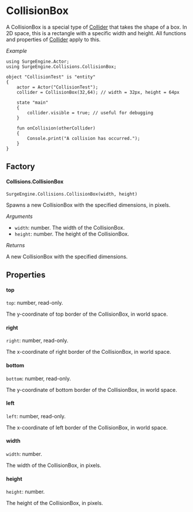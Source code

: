 CollisionBox
============

A CollisionBox is a special type of [Collider](collider) that takes the shape of a box. In 2D space, this is a rectangle with a specific width and height. All functions and properties of [Collider](collider) apply to this.

*Example*

```
using SurgeEngine.Actor;
using SurgeEngine.Collisions.CollisionBox;

object "CollisionTest" is "entity"
{
    actor = Actor("CollisionTest");
    collider = CollisionBox(32,64); // width = 32px, height = 64px

    state "main"
    {
        collider.visible = true; // useful for debugging
    }

    fun onCollision(otherCollider)
    {
        Console.print("A collision has occurred.");
    }
}
```

Factory
-------

#### Collisions.CollisionBox

`SurgeEngine.Collisions.CollisionBox(width, height)`

Spawns a new CollisionBox with the specified dimensions, in pixels.

*Arguments*

* `width`: number. The width of the CollisionBox.
* `height`: number. The height of the CollisionBox.

*Returns*

A new CollisionBox with the specified dimensions.

Properties
----------

#### top

`top`: number, read-only.

The y-coordinate of top border of the CollisionBox, in world space.

#### right

`right`: number, read-only.

The x-coordinate of right border of the CollisionBox, in world space.

#### bottom

`bottom`: number, read-only.

The y-coordinate of bottom border of the CollisionBox, in world space.

#### left

`left`: number, read-only.

The x-coordinate of left border of the CollisionBox, in world space.

#### width

`width`: number.

The width of the CollisionBox, in pixels.

#### height

`height`: number.

The height of the CollisionBox, in pixels.
